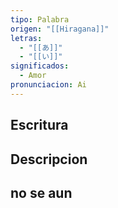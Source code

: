 ```yaml
---
tipo: Palabra
origen: "[[Hiragana]]"
letras:
  - "[[あ]]"
  - "[[い]]"
significados:
  - Amor
pronunciacion: Ai
---
```

## Escritura

## Descripcion

## no se aun
